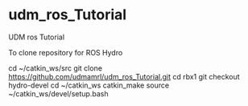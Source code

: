 udm_ros_Tutorial
================

UDM ros Tutorial

To clone repository for ROS Hydro

 cd ~/catkin_ws/src
 git clone https://github.com/udmamrl/udm_ros_Tutorial.git
 cd rbx1
 git checkout hydro-devel
 cd ~/catkin_ws
 catkin_make
 source ~/catkin_ws/devel/setup.bash

